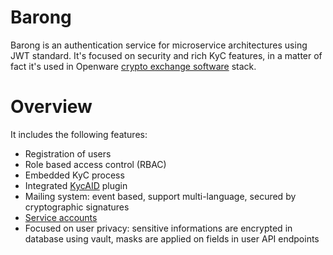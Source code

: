 # Barong

Barong is an authentication service for microservice architectures using JWT standard.
It's focused on security and rich KyC features, in a matter of fact it's used in Openware [crypto exchange software](https://www.openware.com) stack.

# Overview

It includes the following features:

- Registration of users
- Role based access control (RBAC)
- Embedded KyC process
- Integrated [KycAID](https://www.openware.com/sdk/docs/barong/kycaid.html) plugin
- Mailing system: event based, support multi-language, secured by cryptographic signatures
- [Service accounts](https://www.openware.com/sdk/docs/barong/service-accounts.html)
- Focused on user privacy: sensitive informations are encrypted in database using vault, masks are applied on fields in user API endpoints

